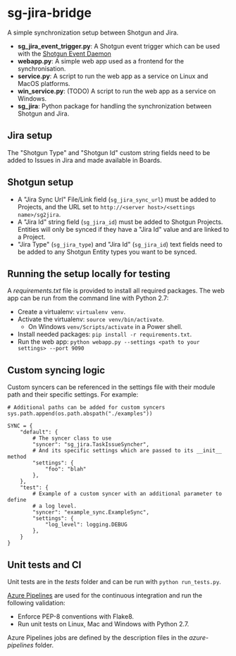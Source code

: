 # sg-jira-bridge

A simple synchronization setup between Shotgun and Jira.


-  **sg_jira_event_trigger.py**: A Shotgun event trigger which can be used with the [Shotgun Event Daemon](https://github.com/shotgunsoftware/shotgunEvents)
- **webapp.py**: A simple web app used as a frontend for the synchronisation.
- **service.py**: A script to run the web app as a service on Linux and MacOS platforms.
- **win_service.py**:  (TODO) A script to run the web app as a service on Windows.
- **sg_jira**: Python package for handling the synchronization between Shotgun and Jira.


## Jira setup

The "Shotgun Type" and "Shotgun Id" custom string fields need to be added to Issues in Jira
and made available in Boards. 

## Shotgun setup
- A "Jira Sync Url" File/Link field (`sg_jira_sync_url`) must be added to Projects, and the URL set to `http://<server host>/<settings name>/sg2jira`.
- A "Jira Id" string field (`sg_jira_id`) must be added to Shotgun Projects. Entities will only be synced if they have a "Jira Id" value and are linked to a Project.
- "Jira Type" (`sg_jira_type`) and "Jira Id" (`sg_jira_id`) text fields need to be added to any Shotgun Entity types you want to be synced.

## Running the setup locally for testing
 
 A _requirements.txt_ file is provided to install all required packages. 
 The web app can be run from the command line with Python 2.7:
 - Create a virtualenv: `virtualenv venv`.
 - Activate the virtualenv: `source venv/bin/activate`.
   - On Windows `venv/Scripts/activate` in a Power shell.
- Install needed packages: `pip install -r requirements.txt`.
- Run the web app: `python webapp.py --settings <path to your settings> --port 9090`

## Custom syncing logic

Custom syncers can be referenced in the settings file with their module path and their specific
settings.
For example:
```
# Additional paths can be added for custom syncers
sys.path.append(os.path.abspath("./examples"))

SYNC = {
    "default": {
        # The syncer class to use
        "syncer": "sg_jira.TaskIssueSyncher",
        # And its specific settings which are passed to its __init__ method
        "settings": {
            "foo": "blah"
        },
    },
    "test": {
        # Example of a custom syncer with an additional parameter to define
        # a log level.
        "syncer": "example_sync.ExampleSync",
        "settings": {
            "log_level": logging.DEBUG
        },
    }
}
```

## Unit tests and CI
Unit tests are in the _tests_ folder and can be run with `python run_tests.py`.

[Azure Pipelines](https://github.com/marketplace/azure-pipelines) are used for the continuous integration and run the following validation:
- Enforce PEP-8 conventions with Flake8.
- Run unit tests on Linux, Mac and Windows with Python 2.7.

Azure Pipelines jobs are defined by the description files in the _azure-pipelines_ folder.
